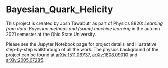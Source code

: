 # Bayesian_Quark_Helicity

This project is created by Josh Tawabutr as part of Physics 8820: <i>Learning from data: Bayesian methods and (some) machine learning</i> in the autumn 2021 semester at the Ohio State University. 

Please see the Jupyter Notebook page for project details and illustrative step-by-step walkthrough of all the work. The physics background of the project can be found at [arXiv:1511.06737](https://arxiv.org/abs/1511.06737), [arXiv:1808.09010](https://arxiv.org/abs/1808.09010) and [arXiv:2005.07285](https://arxiv.org/abs/2005.07285).
